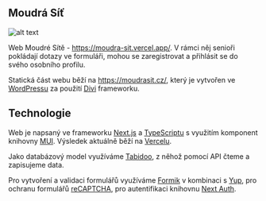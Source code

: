 ## Moudrá Síť
![alt text](https://moudrasit.cz/wp-content/uploads/2023/02/Group-482001.svg)

Web Moudré Sítě - https://moudra-sit.vercel.app/. V rámci něj senioři pokládají dotazy ve formuláři, mohou se zaregistrovat a přihlásit se do svého osobního profilu. 

Statická část webu běží na https://moudrasit.cz/, který je vytvořen ve [WordPressu](https://cs.wordpress.org/) za použití [Divi](https://www.elegantthemes.com/gallery/divi/) frameworku.

## Technologie

Web je napsaný ve frameworku [Next.js](https://nextjs.org/) a [TypeScriptu](https://www.typescriptlang.org/) s využitím komponent knihovny [MUI](https://mui.com/). Výsledek aktuálně běží na [Vercelu](https://vercel.com/).

Jako databázový model využíváme [Tabidoo](https://app.tabidoo.cloud/), z něhož pomocí API čteme a zapisujeme data.

Pro vytvoření a validaci formulářů využíváme [Formik](https://formik.org/) v kombinaci s [Yup](https://www.npmjs.com/package/yup), pro ochranu formulářů [reCAPTCHA](https://www.google.com/recaptcha/about/), pro autentifikaci knihovnu [Next Auth](https://next-auth.js.org/).
